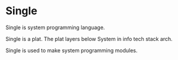 # Single

Single is system programming language.

Single is a plat.
The plat layers below System in info tech stack arch.

Single is used to make system programming modules.
